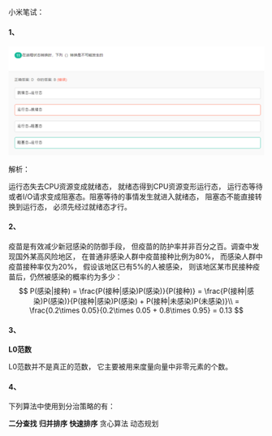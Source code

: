 小米笔试：

#### 1、

![image-20220826153104132](../img/image-20220826153104132.png)

解析：

运行态失去CPU资源变成就绪态， 就绪态得到CPU资源变形运行态， 运行态等待或者I/O请求变成阻塞态。阻塞等待的事情发生就进入就绪态， 阻塞态不能直接转换到运行态， 必须先经过就绪态才行。

#### 2、

疫苗是有效减少新冠感染的防御手段， 但疫苗的防护率并非百分之百。调查中发现国外某高风险地区， 在普通非感染人群中疫苗接种比例为80%， 而感染人群中疫苗接种率仅为20%， 假设该地区已有5%的人被感染， 则该地区某市民接种疫苗后，仍然被感染的概率约为多少：
$$
P(感染|接种) = \frac{P(接种|感染)P(感染)}{P(接种)} = \frac{P(接种|感染)P(感染)}{P(接种|感染)P(感染) + P(接种|未感染)P(未感染)}\\
= \frac{0.2\times 0.05}{0.2\times 0.05 + 0.8\times 0.95} = 0.13
$$

#### 3、

**L0范数**

L0范数并不是真正的范数， 它主要被用来度量向量中非零元素的个数。

#### 4、

下列算法中使用到分治策略的有：

**二分查找**     **归并排序**    **快速排序**     贪心算法      动态规划

